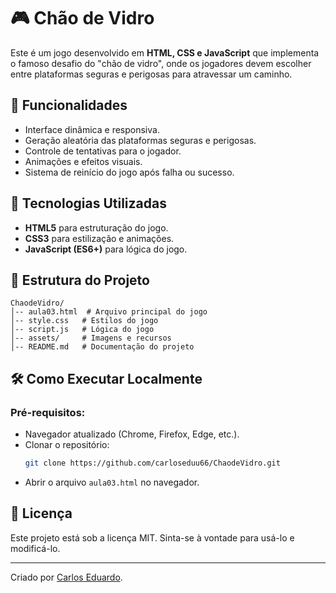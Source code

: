 # 🎮 Chão de Vidro

Este é um jogo desenvolvido em **HTML, CSS e JavaScript** que implementa o famoso desafio do "chão de vidro", onde os jogadores devem escolher entre plataformas seguras e perigosas para atravessar um caminho.

## 📌 Funcionalidades
- Interface dinâmica e responsiva.
- Geração aleatória das plataformas seguras e perigosas.
- Controle de tentativas para o jogador.
- Animações e efeitos visuais.
- Sistema de reinício do jogo após falha ou sucesso.

## 🚀 Tecnologias Utilizadas
- **HTML5** para estruturação do jogo.
- **CSS3** para estilização e animações.
- **JavaScript (ES6+)** para lógica do jogo.

## 📂 Estrutura do Projeto
```
ChaodeVidro/
│-- aula03.html  # Arquivo principal do jogo
│-- style.css   # Estilos do jogo
│-- script.js   # Lógica do jogo
│-- assets/     # Imagens e recursos
│-- README.md   # Documentação do projeto
```

## 🛠 Como Executar Localmente

### Pré-requisitos:
- Navegador atualizado (Chrome, Firefox, Edge, etc.).
- Clonar o repositório:
  ```sh
  git clone https://github.com/carloseduu66/ChaodeVidro.git
  ```
- Abrir o arquivo `aula03.html` no navegador.

## 📝 Licença
Este projeto está sob a licença MIT. Sinta-se à vontade para usá-lo e modificá-lo.

---
Criado por [Carlos Eduardo](https://github.com/carloseduu66).


